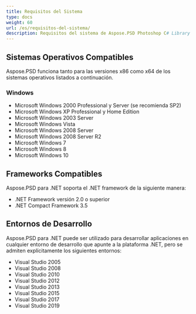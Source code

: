 ```yaml
---
title: Requisitos del Sistema
type: docs
weight: 60
url: /es/requisitos-del-sistema/
description: Requisitos del sistema de Aspose.PSD Photoshop C# Library en los sistemas operativos Windows y Linux.
---
```



## **Sistemas Operativos Compatibles**
Aspose.PSD funciona tanto para las versiones x86 como x64 de los sistemas operativos listados a continuación.
### **Windows**
- Microsoft Windows 2000 Professional y Server (se recomienda SP2)
- Microsoft Windows XP Professional y Home Edition
- Microsoft Windows 2003 Server
- Microsoft Windows Vista
- Microsoft Windows 2008 Server
- Microsoft Windows 2008 Server R2
- Microsoft Windows 7
- Microsoft Windows 8
- Microsoft Windows 10


## **Frameworks Compatibles**
Aspose.PSD para .NET soporta el .NET framework de la siguiente manera:

- .NET Framework versión 2.0 o superior
- .NET Compact Framework 3.5


## **Entornos de Desarrollo**
Aspose.PSD para .NET puede ser utilizado para desarrollar aplicaciones en cualquier entorno de desarrollo que apunte a la plataforma .NET, pero se admiten explícitamente los siguientes entornos:

- Visual Studio 2005
- Visual Studio 2008
- Visual Studio 2010
- Visual Studio 2012
- Visual Studio 2013
- Visual Studio 2015
- Visual Studio 2017
- Visual Studio 2019
